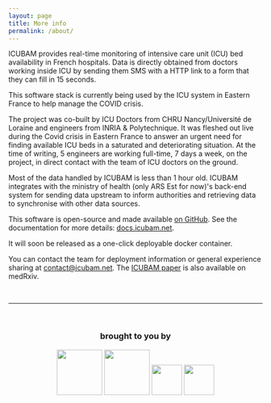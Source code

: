 ```yaml
---
layout: page
title: More info
permalink: /about/
---
```


ICUBAM provides real-time monitoring of intensive care unit (ICU) bed
availability in French hospitals. Data is directly obtained from doctors
working inside ICU by sending them SMS with a HTTP link to a form that they can
fill in 15 seconds.

This software stack is currently being used by the ICU system in Eastern France
to help manage the COVID crisis.

The project was co-built by ICU Doctors from CHRU Nancy/Université de Loraine
and engineers from INRIA & Polytechnique. It was fleshed out live during the
Covid crisis in Eastern France to answer an urgent need for finding available
ICU beds in a saturated and deteriorating situation. At the time of writing, 5
engineers are working full-time, 7 days a week, on the project, in direct
contact with the team of ICU doctors on the ground.

Most of the data handled by ICUBAM is less than 1 hour old. ICUBAM integrates
with the ministry of health (only ARS Est for now)'s back-end system for
sending data upstream to inform authorities and retrieving data to synchronise
with other data sources.

This software is open-source and made available
[on GitHub](https://github.com/icubam/icubam). See the documentation for more
details: [docs.icubam.net](https://docs.icubam.net).

It will soon be released as a one-click deployable docker container.

You can contact the team for deployment information or general experience
sharing at contact@icubam.net. The [ICUBAM
paper](https://www.medrxiv.org/content/10.1101/2020.05.18.20091264v1) is also
available on  medRxiv.

<br>
<hr>
<br>
<div style="text-align: center;">
  <h3>brought to you by</h3>
  <img src="/assets/images/inria-small.png" height="90px" />

  <img src="/assets/images/x-small.png" height="90px" />

  <img src="/assets/images/udl-small.png" height="60px" />

  <img src="/assets/images/chru_nancy-small.png" height="60px" />
</div>
